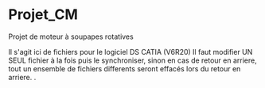 Projet_CM
=========

Projet de moteur à soupapes rotatives

Il s'agit ici de fichiers pour le logiciel DS CATIA (V6R20)
Il faut modifier UN SEUL fichier à la fois puis le synchroniser, sinon en cas de retour en arriere, tout un ensemble de 
fichiers differents seront effacés lors du retour en arriere.
.
